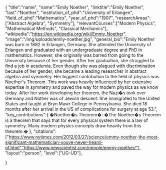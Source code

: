 {
"title":"name",
"name":"Emily Noether",
"linktitle":"Emily Noether",
"last":"Noether",
"institution_of_phd":"University of Erlangen",
"field_of_phd":"Mathematics",
"year_of_phd":"1907",
"researchAreas":["Abstract Algebra", "Symmetry"],
"relevantCourses":["Modern Physics", "Mathematical Methods", "Classical Mechanics"],
"wikipedia":"https://en.wikipedia.org/wiki/Emmy_Noether",
"image":"/img/uploads/emily-noether.jpg",
"general_bio":"Emily Noether was born in 1882 in Erlangen, Germany. She attended the University of Erlangen and graduated with an undergraduate degree and PhD in mathematics. However, she originally was barred from going to the University because of her gender. After her graduation, she struggled to find a job in academia. Even though she was plagued with discrimination because of her gender, she became a leading researcher in abstract algebra and symmetry. Her biggest contribution to the field of physics was Noether's Theorem. This work was heavily influenced by her extensive expertise in symmetry and paved the way for modern physics as we know today. After her work developing her theorem, the Nazi�s took over Germany and Nother was of Jewish descent. She immigrated to the United States and taught at Bryn Mawr College in Pennsylvania. She died 18 months after her arrival in the US of complications for surgery at age 53.",
"key_contributions":{
�Noether�s Theorem�: �The Noether�s Theorem is a theorem that says that for every physical system there is a law of symmetry. Many modern physics concepts draw heavily from this theorem.�
},
"citations":["https://www.nytimes.com/2012/03/27/science/emmy-noether-the-most-significant-mathematician-youve-never-heard-of.html","https://www.newscientist.com/people/emmy-noether/"],
"layout":"person",
"level":["UG-UD"],

}